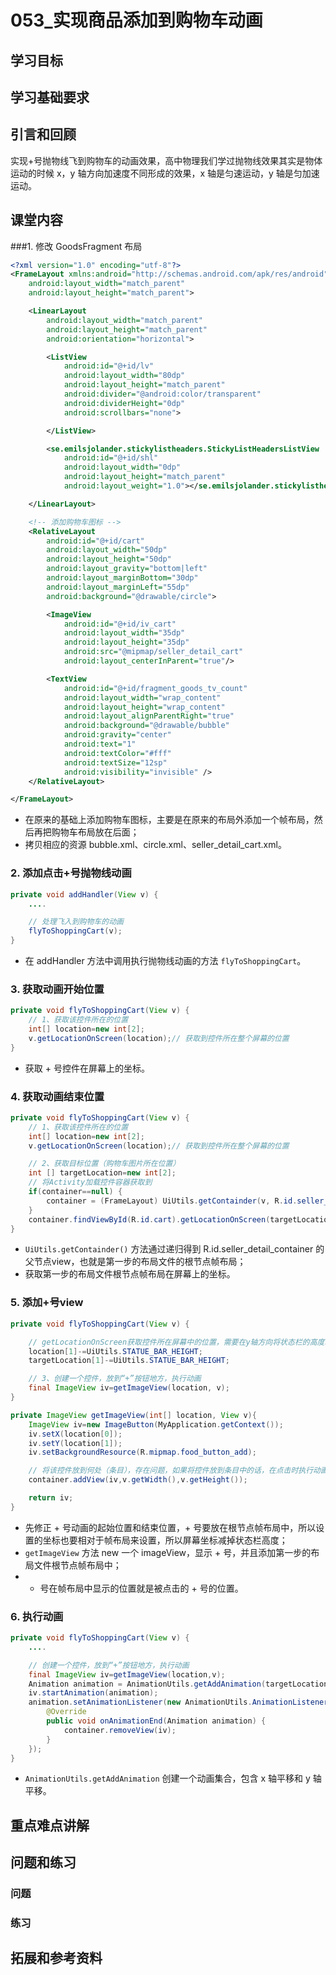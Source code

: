 # 053_实现商品添加到购物车动画
## 学习目标

## 学习基础要求

## 引言和回顾
实现+号抛物线飞到购物车的动画效果，高中物理我们学过抛物线效果其实是物体运动的时候 x，y 轴方向加速度不同形成的效果，x 轴是匀速运动，y 轴是匀加速运动。

## 课堂内容
###1. 修改 GoodsFragment 布局
```xml
<?xml version="1.0" encoding="utf-8"?>
<FrameLayout xmlns:android="http://schemas.android.com/apk/res/android"
    android:layout_width="match_parent"
    android:layout_height="match_parent">

    <LinearLayout
        android:layout_width="match_parent"
        android:layout_height="match_parent"
        android:orientation="horizontal">

        <ListView
            android:id="@+id/lv"
            android:layout_width="80dp"
            android:layout_height="match_parent"
            android:divider="@android:color/transparent"
            android:dividerHeight="0dp"
            android:scrollbars="none">

        </ListView>

        <se.emilsjolander.stickylistheaders.StickyListHeadersListView
            android:id="@+id/shl"
            android:layout_width="0dp"
            android:layout_height="match_parent"
            android:layout_weight="1.0"></se.emilsjolander.stickylistheaders.StickyListHeadersListView>

    </LinearLayout>

    <!-- 添加购物车图标 -->
    <RelativeLayout
        android:id="@+id/cart"
        android:layout_width="50dp"
        android:layout_height="50dp"
        android:layout_gravity="bottom|left"
        android:layout_marginBottom="30dp"
        android:layout_marginLeft="55dp"
        android:background="@drawable/circle">

        <ImageView
            android:id="@+id/iv_cart"
            android:layout_width="35dp"
            android:layout_height="35dp"
            android:src="@mipmap/seller_detail_cart"
            android:layout_centerInParent="true"/>

        <TextView
            android:id="@+id/fragment_goods_tv_count"
            android:layout_width="wrap_content"
            android:layout_height="wrap_content"
            android:layout_alignParentRight="true"
            android:background="@drawable/bubble"
            android:gravity="center"
            android:text="1"
            android:textColor="#fff"
            android:textSize="12sp"
            android:visibility="invisible" />
    </RelativeLayout>

</FrameLayout>
```

- 在原来的基础上添加购物车图标，主要是在原来的布局外添加一个帧布局，然后再把购物车布局放在后面；
- 拷贝相应的资源 bubble.xml、circle.xml、seller_detail_cart.xml。

### 2. 添加点击+号抛物线动画
```java
private void addHandler(View v) {
    ....

    // 处理飞入到购物车的动画
    flyToShoppingCart(v);
}
```

- 在 addHandler 方法中调用执行抛物线动画的方法 `flyToShoppingCart`。

### 3. 获取动画开始位置
```java
private void flyToShoppingCart(View v) {
    // 1、获取该控件所在的位置
    int[] location=new int[2];
    v.getLocationOnScreen(location);// 获取到控件所在整个屏幕的位置
}
```

- 获取 + 号控件在屏幕上的坐标。

### 4. 获取动画结束位置
```java
private void flyToShoppingCart(View v) {
    // 1、获取该控件所在的位置
    int[] location=new int[2];
    v.getLocationOnScreen(location);// 获取到控件所在整个屏幕的位置

    // 2、获取目标位置（购物车图片所在位置）
    int [] targetLocation=new int[2];
    // 将Activity加载控件容器获取到
    if(container==null) {
        container = (FrameLayout) UiUtils.getContainder(v, R.id.seller_detail_container);
    }
    container.findViewById(R.id.cart).getLocationOnScreen(targetLocation);
}
```

- `UiUtils.getContainder()` 方法通过递归得到 R.id.seller_detail_container 的父节点view，也就是第一步的布局文件的根节点帧布局；
- 获取第一步的布局文件根节点帧布局在屏幕上的坐标。

### 5. 添加+号view
```java
private void flyToShoppingCart(View v) {

    // getLocationOnScreen获取控件所在屏幕中的位置，需要在y轴方向将状态栏的高度减掉
    location[1]-=UiUtils.STATUE_BAR_HEIGHT;
    targetLocation[1]-=UiUtils.STATUE_BAR_HEIGHT;

    // 3、创建一个控件，放到“+”按钮地方，执行动画
    final ImageView iv=getImageView(location, v);
}

private ImageView getImageView(int[] location, View v){
    ImageView iv=new ImageButton(MyApplication.getContext());
    iv.setX(location[0]);
    iv.setY(location[1]);
    iv.setBackgroundResource(R.mipmap.food_button_add);

    // 将该控件放到何处（条目），存在问题，如果将控件放到条目中的话，在点击时执行动画，只能在条目中看到控制动画执行，超出条目的范围控件就不可见
    container.addView(iv,v.getWidth(),v.getHeight());

    return iv;
}
```

- 先修正 + 号动画的起始位置和结束位置，+ 号要放在根节点帧布局中，所以设置的坐标也要相对于帧布局来设置，所以屏幕坐标减掉状态栏高度；
- `getImageView` 方法 new 一个 imageView，显示 + 号，并且添加第一步的布局文件根节点帧布局中；
- + 号在帧布局中显示的位置就是被点击的 + 号的位置。

### 6. 执行动画
```java
private void flyToShoppingCart(View v) {
    ....

    // 创建一个控件，放到“+”按钮地方，执行动画
    final ImageView iv=getImageView(location,v);
    Animation animation = AnimationUtils.getAddAnimation(targetLocation, location);
    iv.startAnimation(animation);
    animation.setAnimationListener(new AnimationUtils.AnimationListenerAdapter(){
        @Override
        public void onAnimationEnd(Animation animation) {
            container.removeView(iv);
        }
    });
}
```

- `AnimationUtils.getAddAnimation` 创建一个动画集合，包含 x 轴平移和 y 轴平移。

## 重点难点讲解

## 问题和练习

### 问题

### 练习

## 拓展和参考资料

